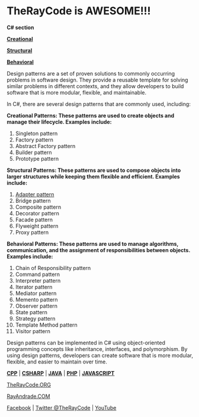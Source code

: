 # TheRayCode is AWESOME!!!
**C# section**

**[Creational](./Creational/README.md)**

**[Structural](./Structural/README.md)**

**[Behavioral](./Behavioral/README.md)**

Design patterns are a set of proven solutions to commonly occurring problems in software design. They provide a reusable template for solving similar problems in different contexts, and they allow developers to build software that is more modular, flexible, and maintainable.

In C#, there are several design patterns that are commonly used, including:

**Creational Patterns: These patterns are used to create objects and manage their lifecycle. Examples include:**
1. Singleton pattern
2. Factory pattern
3. Abstract Factory pattern
4. Builder pattern
5. Prototype pattern

**Structural Patterns: These patterns are used to compose objects into larger structures while keeping them flexible and efficient. Examples include:**     
1. [Adapter pattern](./Csharp/Structural/Adapter/README.md)
2. Bridge pattern
3. Composite pattern
4. Decorator pattern
5. Facade pattern
6. Flyweight pattern
7. Proxy pattern

**Behavioral Patterns: These patterns are used to manage algorithms, communication, and the assignment of responsibilities between objects. Examples include:**

1. Chain of Responsibility pattern
2. Command pattern
3. Interpreter pattern
4. Iterator pattern
5. Mediator pattern
6. Memento pattern
7. Observer pattern
8. State pattern
9. Strategy pattern
10. Template Method pattern
11. Visitor pattern

Design patterns can be implemented in C# using object-oriented programming concepts like inheritance, interfaces, and polymorphism. By using design patterns, developers can create software that is more modular, flexible, and easier to maintain over time.

**[CPP](../CPP/README.md)** | **[CSHARP](../Csharp/README.md)** | **[JAVA](../Java/README.md)**  | **[PHP](../PHP/README.md)** | **[JAVASCRIPT](../JavaScript/README.md)** 

[TheRayCode.ORG](https://www.TheRayCode.ORG)

[RayAndrade.COM](https://www.RayAndrade.com)

[Facebook](https://www.facebook.com/TheRayCode/) | [Twitter @TheRayCode](https://www.twitter.com/TheRayCode/) | [YouTube](https://www.youtube.com/AndradeRay/)
